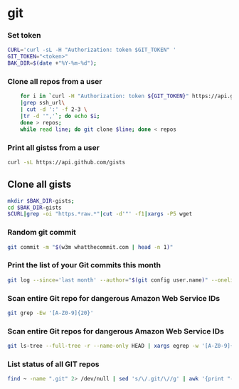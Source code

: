 # git

### Set token
```sh
CURL='curl -sL -H "Authorization: token $GIT_TOKEN" '
GIT_TOKEN="<token>"
BAK_DIR=$(date +"%Y-%m-%d"); 
```

### Clone all repos from a user
```sh
    for i in `curl -H "Authorization: token ${GIT_TOKEN}" https://api.github.com/user/repos?per_page=100 \
    |grep ssh_url\
    | cut -d ':' -f 2-3 \
    |tr -d '",'`; do echo $i; 
    done > repos; 
    while read line; do git clone $line; done < repos
```

### Print all gistss from a user
```sh
curl -sL https://api.github.com/gists
```

## Clone all gists
```sh
mkdir $BAK_DIR-gists;
cd $BAK_DIR-gists
$CURL|grep -oi "https.*raw.*"|cut -d'"' -f1|xargs -P5 wget
```

### Random git commit
```sh
git commit -m "$(w3m whatthecommit.com | head -n 1)"
```
### Print the list of your Git commits this month
```sh
git log --since='last month' --author="$(git config user.name)" --oneline
```
### Scan entire Git repo for dangerous Amazon Web Service IDs
```sh
git grep -Ew '[A-Z0-9]{20}'
```
### Scan entire Git repos for dangerous Amazon Web Service IDs 
```sh
git ls-tree --full-tree -r --name-only HEAD | xargs egrep -w '[A-Z0-9]{20}'
```
### List status of all GIT repos
```sh
find ~ -name ".git" 2> /dev/null | sed 's/\/.git/\//g' | awk '{print "-------------------------\n\033[1;32mGit Repo:\033[0m " $1; system("git --git-dir="$1".git --work-tree="$1" status")}'
```